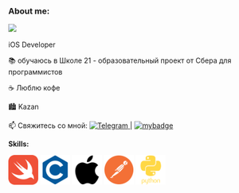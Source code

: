 ### About me:
<div id="header" align="left">
  <img src="https://miro.medium.com/v2/resize:fit:679/1*qdAW1TjCN57h1lbuuzvchg.gif" style="width: 200px; height: auto;"/>
</div>


iOS Developer

📚 обучаюсь в Школе 21 - образовательный проект от Сбера для программистов

☕️ Люблю кофе

🏙 Kazan

📫 Свяжитесь со мной: <a href="https://t.me/kasalina">
  <img src="https://img.shields.io/badge/Telegram-2CA5E0?style=for-the-badge&logo=telegram&logoColor=white" alt="Telegram" style="width: 80px; height: auto;">
</a>| [![mybadge]( https://badgen.net/badge/mail/mail/orange?icon=apple&label)](alinakovtunovich@yandex.ru)

__Skills:__
<div id="header" align="left">
  <img src="https://raw.githubusercontent.com/github/explore/80688e429a7d4ef2fca1e82350fe8e3517d3494d/topics/swift/swift.png" style="width: 60px; height: auto;"/>
  <img src="https://github.com/devicons/devicon/blob/master/icons/c/c-plain.svg" style="width: 60px; height: auto;"/>
  <img src="https://github.com/devicons/devicon/blob/master/icons/apple/apple-original.svg" style="width: 60px; height: auto;"/>
  <img src="https://github.com/devicons/devicon/blob/master/icons/postman/postman-original.svg" style="width: 60px; height: auto;"/>
   <img src="https://github.com/devicons/devicon/blob/master/icons/python/python-plain-wordmark.svg" style="width: 60px; height: auto;"/>
</div>
